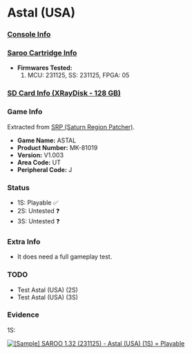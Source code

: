 # Astal (USA)

### [Console Info](../../../../Info/Consoles/VA13/README.md)

### [Saroo Cartridge Info](../../../../Info/Cartridges/RetroGameParadiseStore/1.32F/README.md)

- <b>Firmwares Tested:</b>
  1. MCU: 231125, SS: 231125, FPGA: 05

### [SD Card Info (XRayDisk - 128 GB)](../../../../Info/SdCards/XRayDisk/128GB/fat32/README.md)

### Game Info

Extracted from [SRP (Saturn Region Patcher)](https://segaxtreme.net/resources/saturn-region-patcher.81/download).

- <b>Game Name:</b> ASTAL
- <b>Product Number:</b> MK-81019
- <b>Version:</b> V1.003
- <b>Area Code:</b> UT
- <b>Peripheral Code:</b> J

### Status

- 1S: Playable :white_check_mark:
- 2S: Untested :question:
- 3S: Untested :question:

### Extra Info

- It does need a full gameplay test.

### TODO

- Test Astal (USA) (2S)
- Test Astal (USA) (3S)

### Evidence

1S:

[![[Sample] SAROO 1.32 (231125) - Astal (USA) (1S) = Playable](https://img.youtube.com/vi/Yfhz5RX9gwc/0.jpg)](https://www.youtube.com/watch?v=Yfhz5RX9gwc)

